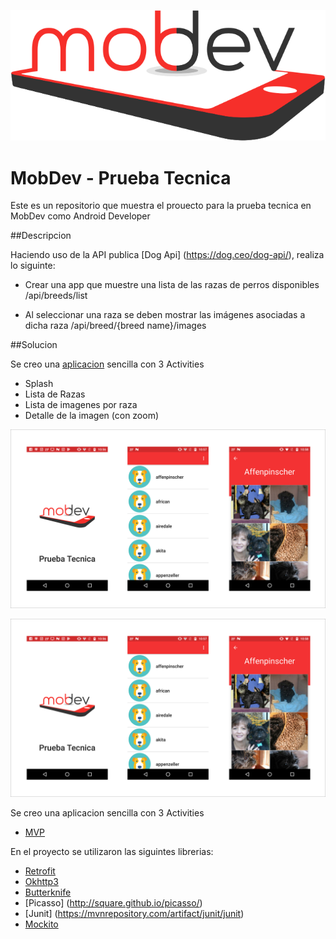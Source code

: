 ![mobdev_test logo](https://raw.githubusercontent.com/moizest89/mobdev_test/master/app/src/main/res/drawable-hdpi/logo.png)

# MobDev - Prueba Tecnica

Este es un repositorio que muestra el prouecto para la prueba tecnica en MobDev como Android Developer

##Descripcion

Haciendo uso de la API publica [Dog Api] (https://dog.ceo/dog-api/), realiza lo siguinte:

- Crear una app que muestre una lista de las razas de perros disponibles  /api/breeds/list

- Al seleccionar una raza se deben mostrar las imágenes asociadas a dicha raza
/api/breed/{breed name}/images


##Solucion

Se creo una [aplicacion](https://github.com/moizest89/mobdev_test/blob/master/external/app-release.apk?raw=true) sencilla con 3 Activities

 - Splash
 - Lista de Razas
 - Lista de imagenes por raza
 - Detalle de la imagen (con zoom)

![image_app](https://raw.githubusercontent.com/moizest89/mobdev_test/master/external/app_view.png)

![image_app](https://raw.githubusercontent.com/moizest89/mobdev_test/master/external/app_view.png)

Se creo una aplicacion sencilla con 3 Activities

 - [MVP](https://www.wikiwand.com/en/Model%E2%80%93view%E2%80%93presenter)
 
En el proyecto se utilizaron las siguintes librerias:

- [Retrofit](http://square.github.io/retrofit/)
- [Okhttp3](https://github.com/square/okhttp/tree/master/okhttp/src/main/java/okhttp3)
- [Butterknife](http://jakewharton.github.io/butterknife/)
- [Picasso] (http://square.github.io/picasso/)
- [Junit] (https://mvnrepository.com/artifact/junit/junit)
- [Mockito](http://site.mockito.org/)


